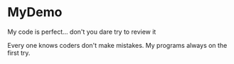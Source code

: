# MyDemo
My code is perfect... don't you dare try to review it

Every one knows coders don't make mistakes.
My programs always on the first try.
